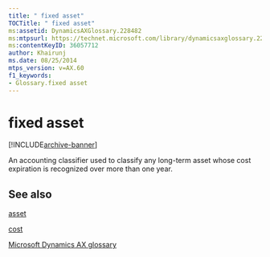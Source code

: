 ```yaml
---
title: " fixed asset"
TOCTitle: " fixed asset"
ms:assetid: DynamicsAXGlossary.228482
ms:mtpsurl: https://technet.microsoft.com/library/dynamicsaxglossary.228482(v=AX.60)
ms:contentKeyID: 36057712
author: Khairunj
ms.date: 08/25/2014
mtps_version: v=AX.60
f1_keywords:
- Glossary.fixed asset
---
```


# fixed asset


[!INCLUDE[archive-banner](includes/archive-banner.md)]

An accounting classifier used to classify any long-term asset whose cost expiration is recognized over more than one year.

## See also

[asset](asset.md)

[cost](cost.md)

[Microsoft Dynamics AX glossary](glossary/microsoft-dynamics-ax-glossary.md)

  



